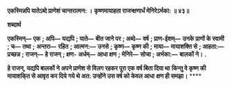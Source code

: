 **एकस्मिन्नपि यातेऽब्दे प्राणेशं चान्तरात्मन: ।** **कृष्णमायाहता राजन्क्षणार्धं मेनिरेऽर्भका: ॥ ४३॥** 

**शब्दार्थ** 

**एकस्मिन्—** **एक** **; अपि—** **यद्यपि** **; याते—** **बीत जाने पर** **; अब्दे—** **वर्ष** **; प्राण-ईशम्—** **उनके प्राणों के स्वामी** **; च—** **तथा** **;** **अन्तरा—** **रहित** **; आत्मन:—** **उनसे** **; कृष्ण—** **कृष्ण की** **; माया—** **मायाशक्ति से** **; आहता:—** **प्रच्छन्न** **; राजन्—** **हे राजन्** **; क्षण-** **अर्धम्—** **आधा क्षण** **; मेनिरे—** **सोचा** **; अर्भका:—** **बालकों ने।** **.** 

**हे राजन्, यद्यपि बालकों ने अपने प्राणेश से विलग रहकर पूरा एक वर्ष बिता दिया था** **किन्तु वे कृष्ण की मायाशकि्त से आवृत कर दिये गये थे अत: उन्होंने उस वर्ष को केवल आधा** **क्षण ही समझा।** **** 